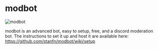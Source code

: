 # modbot

![modbot](https://cdn.discordapp.com/attachments/738053243745075270/755074167203823726/image0.png)

modbot is an advanced bot, easy to setup, free, and a discord moderation bot. The instructions to set it up and host it are available here: https://github.com/stanfn/modbot/wiki/setup
